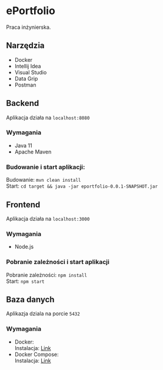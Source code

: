 # ePortfolio  
Praca inżynierska.  

## Narzędzia  
- Docker
- Intellij Idea
- Visual Studio
- Data Grip
- Postman

## Backend  
Aplikacja działa na `localhost:8080`  

### Wymagania  
- Java 11  
- Apache Maven  

### Budowanie i start aplikacji:  
Budowanie: `mvn clean install`  
Start: `cd target && java -jar eportfolio-0.0.1-SNAPSHOT.jar`  

## Frontend  
Aplikacja działa na `localhost:3000`

### Wymagania  
- Node.js  

### Pobranie zależności i start aplikacji  
Pobranie zależności: `npm install`  
Start: `npm start`  

## Baza danych  
Aplikazja dziala na porcie `5432`  

### Wymagania  
- Docker:  
Instalacja: [Link](https://docs.docker.com/install/)  
- Docker Compose:  
Instalacja: [Link](https://docs.docker.com/compose/install/)  
